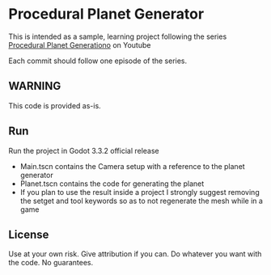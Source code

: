 # Procedural Planet Generator
This is intended as a sample, learning project following the series [Procedural Planet Generationo](https://www.youtube.com/playlist?list=PL43PN07AM4J_7ZkZAUotpfijJSoibrvbr) on Youtube

Each commit should follow one episode of the series.

## WARNING
This code is provided as-is.

## Run
Run the project in Godot 3.3.2 official release
* Main.tscn contains the Camera setup with a reference to the planet generator
* Planet.tscn contains the code for generating the planet
* If you plan to use the result inside a project I strongly suggest removing the setget and tool keywords so as to not regenerate the mesh while in a game

## License

Use at your own risk. Give attribution if you can. Do whatever you want with the code. No guarantees.
